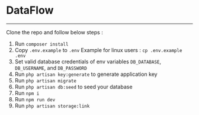 # DataFlow
---
Clone the repo and follow below steps :
1. Run `composer install`
2. Copy `.env.example` to `.env` Example for linux users : `cp .env.example .env`
3. Set valid database credentials of env variables `DB_DATABASE`, `DB_USERNAME`, and `DB_PASSWORD`
4. Run `php artisan key:generate` to generate application key
5. Run `php artisan migrate`
6. Run `php artisan db:seed` to seed your database
7. Run `npm i`
8. Run `npm run dev`
9. Run `php artisan storage:link`
